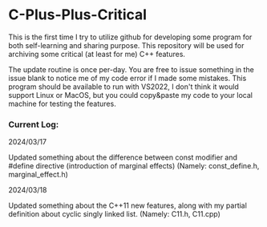 # C-Plus-Plus-Critical
This is the first time I try to utilize github for developing some program for both self-learning and sharing purpose. This repository will be used for archiving some critical (at least for me) C++ features.

The update routine is once per-day. You are free to issue something in the issue blank to notice me of my code error if I made some mistakes. This program should be available to run with VS2022, I don't think it would support Linux or MacOS, but you could copy&paste my code to your local machine for testing the features.

### Current Log:
 
2024/03/17
    
Updated something about the difference between const modifier and #define directive (introduction of marginal effects) (Namely: const_define.h, marginal_effect.h)
 
2024/03/18
   
Updated something about the C++11 new features, along with my partial definition about cyclic singly linked list. (Namely: C11.h, C11.cpp)
    
